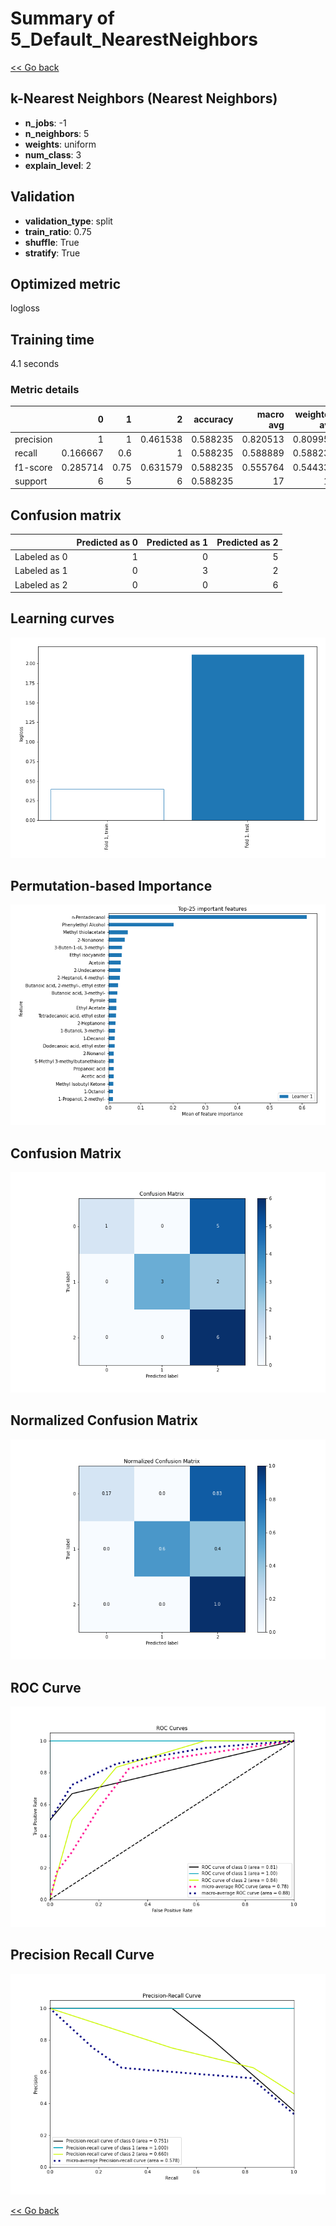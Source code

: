 # Summary of 5_Default_NearestNeighbors

[<< Go back](../README.md)


## k-Nearest Neighbors (Nearest Neighbors)
- **n_jobs**: -1
- **n_neighbors**: 5
- **weights**: uniform
- **num_class**: 3
- **explain_level**: 2

## Validation
 - **validation_type**: split
 - **train_ratio**: 0.75
 - **shuffle**: True
 - **stratify**: True

## Optimized metric
logloss

## Training time

4.1 seconds

### Metric details
|           |        0 |    1 |        2 |   accuracy |   macro avg |   weighted avg |   logloss |
|:----------|---------:|-----:|---------:|-----------:|------------:|---------------:|----------:|
| precision | 1        | 1    | 0.461538 |   0.588235 |    0.820513 |       0.809955 |   2.11212 |
| recall    | 0.166667 | 0.6  | 1        |   0.588235 |    0.588889 |       0.588235 |   2.11212 |
| f1-score  | 0.285714 | 0.75 | 0.631579 |   0.588235 |    0.555764 |       0.544339 |   2.11212 |
| support   | 6        | 5    | 6        |   0.588235 |   17        |      17        |   2.11212 |


## Confusion matrix
|              |   Predicted as 0 |   Predicted as 1 |   Predicted as 2 |
|:-------------|-----------------:|-----------------:|-----------------:|
| Labeled as 0 |                1 |                0 |                5 |
| Labeled as 1 |                0 |                3 |                2 |
| Labeled as 2 |                0 |                0 |                6 |

## Learning curves
![Learning curves](learning_curves.png)

## Permutation-based Importance
![Permutation-based Importance](permutation_importance.png)
## Confusion Matrix

![Confusion Matrix](confusion_matrix.png)


## Normalized Confusion Matrix

![Normalized Confusion Matrix](confusion_matrix_normalized.png)


## ROC Curve

![ROC Curve](roc_curve.png)


## Precision Recall Curve

![Precision Recall Curve](precision_recall_curve.png)



[<< Go back](../README.md)
